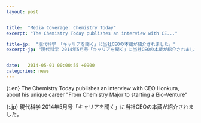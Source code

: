 ```yaml
---
layout: post


title:  "Media Coverage: Chemistry Today"
excerpt: "The Chemistry Today publishes an interview with CE..."

title-jp:  "現代科学　「キャリアを聞く」に当社CEOの本蔵が紹介されました。"
excerpt-jp: "現代科学 2014年5月号「キャリアを聞く」に当社CEOの本蔵が紹介されました。..."


date:   2014-05-01 00:00:55 +0900
categories: news
---
```


{:.en}
The Chemistry Today publishes an interview with CEO Honkura, about his unique career "From Chemistry Major to starting a Bio-Venture"


{:.jp}
現代科学 2014年5月号「キャリアを聞く」に当社CEOの本蔵が紹介されました。